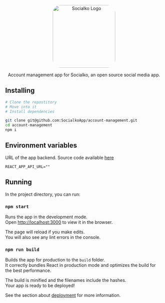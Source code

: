 <p align="center">
  <a href="http://aikenahac.com/" target="_blank"><img src="https://cdn.socialko.cc/assets/logo.png" style="border-radius: 25px" width="200" alt="Socialko Logo" /></a>
</p>

<p align="center">Account management app for Socialko, an open source social media app.</p>

## Installing

```sh
# Clone the repostitory
# Move into it
# Install dependencies

git clone git@github.com:SocialkoApp/account-management.git
cd account-management
npm i
```

## Environment variables

URL of the app backend. Source code available [here](https://github.com/SocialkoApp/backend/)

```
REACT_APP_API_URL=""
```

## Running

In the project directory, you can run:

### `npm start`

Runs the app in the development mode.\
Open [http://localhost:3000](http://localhost:3000) to view it in the browser.

The page will reload if you make edits.\
You will also see any lint errors in the console.

### `npm run build`

Builds the app for production to the `build` folder.\
It correctly bundles React in production mode and optimizes the build for the best performance.

The build is minified and the filenames include the hashes.\
Your app is ready to be deployed!

See the section about [deployment](https://facebook.github.io/create-react-app/docs/deployment) for more information.
